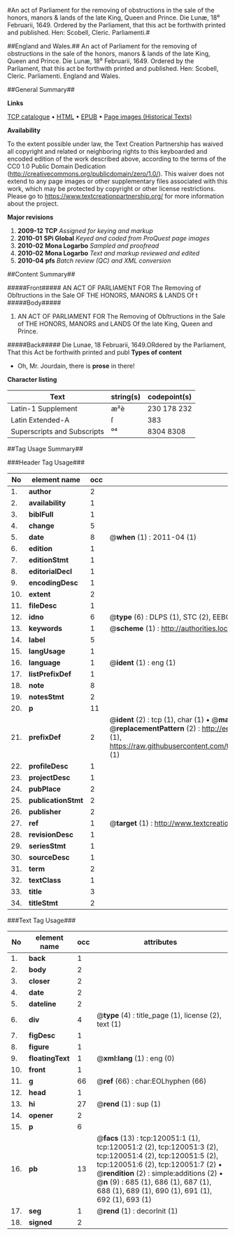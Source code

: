 #An act of Parliament for the removing of obstructions in the sale of the honors, manors & lands of the late King, Queen and Prince. Die Lunæ, 18⁰ Februarii, 1649. Ordered by the Parliament, that this act be forthwith printed and published. Hen: Scobell, Cleric. Parliamenti.#

##England and Wales.##
An act of Parliament for the removing of obstructions in the sale of the honors, manors & lands of the late King, Queen and Prince. Die Lunæ, 18⁰ Februarii, 1649. Ordered by the Parliament, that this act be forthwith printed and published. Hen: Scobell, Cleric. Parliamenti.
England and Wales.

##General Summary##

**Links**

[TCP catalogue](http://www.ota.ox.ac.uk/tcp/)  • 
[HTML](http://tei.it.ox.ac.uk/tcp/Texts-HTML/free/A74/A74356.html)  • 
[EPUB](http://tei.it.ox.ac.uk/tcp/Texts-EPUB/free/A74/A74356.epub) • 
[Page images (Historical Texts)](https://historicaltexts.jisc.ac.uk/eebo-99867728e)

**Availability**

To the extent possible under law, the Text Creation Partnership has waived all copyright and related or neighboring rights to this keyboarded and encoded edition of the work described above, according to the terms of the CC0 1.0 Public Domain Dedication (http://creativecommons.org/publicdomain/zero/1.0/). This waiver does not extend to any page images or other supplementary files associated with this work, which may be protected by copyright or other license restrictions. Please go to https://www.textcreationpartnership.org/ for more information about the project.

**Major revisions**

1. __2009-12__ __TCP__ *Assigned for keying and markup*
1. __2010-01__ __SPi Global__ *Keyed and coded from ProQuest page images*
1. __2010-02__ __Mona Logarbo__ *Sampled and proofread*
1. __2010-02__ __Mona Logarbo__ *Text and markup reviewed and edited*
1. __2010-04__ __pfs__ *Batch review (QC) and XML conversion*

##Content Summary##

#####Front#####
AN ACT OF PARLIAMENT FOR The Removing of Obſtructions in the Sale OF THE HONORS, MANORS & LANDS Of t
#####Body#####

1. AN ACT OF PARLIAMENT FOR The Removing of Obſtructions in the Sale of THE HONORS, MANORS and LANDS Of the late King, Queen and Prince.

#####Back#####
Die Lunae, 18 Februarii, 1649.ORdered by the Parliament, That this Act be forthwith printed and publ
**Types of content**

  * Oh, Mr. Jourdain, there is **prose** in there!

**Character listing**


|Text|string(s)|codepoint(s)|
|---|---|---|
|Latin-1 Supplement|æ²è|230 178 232|
|Latin Extended-A|ſ|383|
|Superscripts             and Subscripts|⁰⁴|8304 8308|

##Tag Usage Summary##

###Header Tag Usage###

|No|element name|occ|attributes|
|---|---|---|---|
|1.|__author__|2||
|2.|__availability__|1||
|3.|__biblFull__|1||
|4.|__change__|5||
|5.|__date__|8| @__when__ (1) : 2011-04 (1)|
|6.|__edition__|1||
|7.|__editionStmt__|1||
|8.|__editorialDecl__|1||
|9.|__encodingDesc__|1||
|10.|__extent__|2||
|11.|__fileDesc__|1||
|12.|__idno__|6| @__type__ (6) : DLPS (1), STC (2), EEBO-CITATION (1), PROQUEST (1), VID (1)|
|13.|__keywords__|1| @__scheme__ (1) : http://authorities.loc.gov/ (1)|
|14.|__label__|5||
|15.|__langUsage__|1||
|16.|__language__|1| @__ident__ (1) : eng (1)|
|17.|__listPrefixDef__|1||
|18.|__note__|8||
|19.|__notesStmt__|2||
|20.|__p__|11||
|21.|__prefixDef__|2| @__ident__ (2) : tcp (1), char (1)  •  @__matchPattern__ (2) : ([0-9\-]+):([0-9IVX]+) (1), (.+) (1)  •  @__replacementPattern__ (2) : http://eebo.chadwyck.com/downloadtiff?vid=$1&page=$2 (1), https://raw.githubusercontent.com/textcreationpartnership/Texts/master/tcpchars.xml#$1 (1)|
|22.|__profileDesc__|1||
|23.|__projectDesc__|1||
|24.|__pubPlace__|2||
|25.|__publicationStmt__|2||
|26.|__publisher__|2||
|27.|__ref__|1| @__target__ (1) : http://www.textcreationpartnership.org/docs/. (1)|
|28.|__revisionDesc__|1||
|29.|__seriesStmt__|1||
|30.|__sourceDesc__|1||
|31.|__term__|2||
|32.|__textClass__|1||
|33.|__title__|3||
|34.|__titleStmt__|2||


###Text Tag Usage###

|No|element name|occ|attributes|
|---|---|---|---|
|1.|__back__|1||
|2.|__body__|2||
|3.|__closer__|2||
|4.|__date__|2||
|5.|__dateline__|2||
|6.|__div__|4| @__type__ (4) : title_page (1), license (2), text (1)|
|7.|__figDesc__|1||
|8.|__figure__|1||
|9.|__floatingText__|1| @__xml:lang__ (1) : eng (0)|
|10.|__front__|1||
|11.|__g__|66| @__ref__ (66) : char:EOLhyphen (66)|
|12.|__head__|1||
|13.|__hi__|27| @__rend__ (1) : sup (1)|
|14.|__opener__|2||
|15.|__p__|6||
|16.|__pb__|13| @__facs__ (13) : tcp:120051:1 (1), tcp:120051:2 (2), tcp:120051:3 (2), tcp:120051:4 (2), tcp:120051:5 (2), tcp:120051:6 (2), tcp:120051:7 (2)  •  @__rendition__ (2) : simple:additions (2)  •  @__n__ (9) : 685 (1), 686 (1), 687 (1), 688 (1), 689 (1), 690 (1), 691 (1), 692 (1), 693 (1)|
|17.|__seg__|1| @__rend__ (1) : decorInit (1)|
|18.|__signed__|2||
